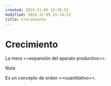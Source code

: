 ```yaml
---
created: 2024-11-05 15:26:52
modified: 2024-11-05 15:34:12
title: Crecimiento
---
```


# Crecimiento

La mera ==expansión del aparato productivo==.

> [!note]
> Es un concepto de orden ==cuantitativo==.
